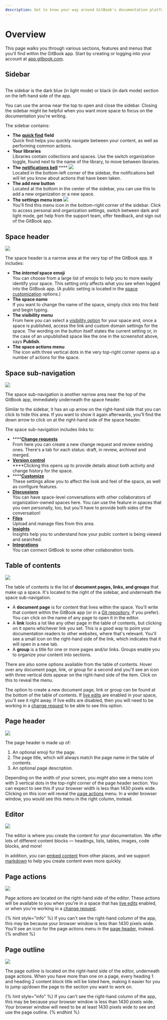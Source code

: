 ```yaml
---
description: Get to know your way around GitBook's documentation platform.
---
```


# Overview

This page walks you through various sections, features and menus that you'll find within the GitBook app. Start by creating or logging into your account at [app.gitbook.com](https://app.gitbook.com/).

## Sidebar

<figure><img src="../.gitbook/assets/sidebar-updated.png" alt=""><figcaption></figcaption></figure>

The sidebar is the dark blue (in light mode) or black (in dark mode) section on the left-hand side of the app.

You can use the arrow near the top to open and close the sidebar. Closing the sidebar might be helpful when you want more space to focus on the documentation you're writing.

The sidebar contains:

* **The** [**quick find**](../tour/quick-find.md) **field**\
  Quick find helps you quickly navigate between your content, as well as performing common actions.
* **Your libraries**\
  Libraries contain collections and spaces. Use the switch organization toggle, found next to the name of the library, to move between libraries.
* **The** [**notifications bell**](../tour/notifications.md) **** ![](../.gitbook/assets/notification.png)\
  Located in the bottom-left corner of the sidebar, the notifications bell will let you know about actions that have been taken.
* **The add new button**\
  Located at the bottom in the center of the sidebar, you can use this to add a new organization or a new space.
* **The settings menu icon** ![](../.gitbook/assets/settings.png)\
  You'll find this menu icon in the bottom-right corner of the sidebar. Click to access personal and organization settings, switch between dark and light mode, get help from the support team, offer feedback, and sign out of the GitBook app.

## Space header

![](../.gitbook/assets/space-header.png)

The space header is a narrow area at the very top of the GitBook app. It includes:

* **The **_**internal**_** space emoji**\
  You can choose from a large list of emojis to help you to more easily identify your space. This setting only affects what you see when logged into the GitBook app. (A public setting is located in the [space customization](../tour/customization/space-customization.md) options.)
* **The space name**\
  If you want to change the name of the space, simply click into this field and begin typing.
* **The visibility menu**\
  From here you can select a [visibility option](publishing/space-publishing.md) for your space and, once a space is published, access the link and custom domain settings for the space. The wording on the button itself states the current setting or, in the case of an unpublished space like the one in the screenshot above, says **Publish**.
* **The space actions menu**\
  The icon with three vertical dots in the very top-right corner opens up a number of actions for the space.

## Space sub-navigation

![](../.gitbook/assets/space-sub-navigation.png)

The space sub-navigation is another narrow area near the top of the GitBook app, immediately underneath the space header.

Similar to the sidebar, it has an up arrow on the right-hand side that you can click to hide this area. If you want to show it again afterwards, you'll find the down arrow to click on at the right-hand side of the space header.

The space sub-navigation includes links to:

* ****[**Change requests**](collaboration/change-requests.md)\
  From here you can create a new change request and review existing ones. There's a tab for each status: draft, in review, archived and merged.
* ****[**Version control**](../tour/activity-history.md)****\
  ****Clicking this opens up to provide details about both activity and change history for the space.
* ****[**Customize**](../tour/customization/space-customization.md)\
  These settings allow you to affect the look and feel of the space, as well as configure features.
* [**Discussions**](collaboration/comments-discussion.md)\
  You can have space-level conversations with other collaborators of organization-owned spaces here. You can use the feature in spaces that you own personally, too, but you'll have to provide both sides of the conversation!
* [**Files**](../tour/editor/blocks/insert-files....md)\
  Upload and manage files from this area.
* [**Insights**](../tour/insights.md)\
  Insights help you to understand how your public content is being viewed and searched.
* [**Integrations**](../advanced-guides/apps-and-integrations-platform/)\
  You can connect GitBook to some other collaboration tools.

## Table of contents

![](../.gitbook/assets/table-of-contents.png)

The table of contents is the list of **document pages, links, and groups** that make up a space. It's located to the right of the sidebar, and underneath the space sub-navigation.

* A **document page** is for content that lives within the space. You'll write that content within the GitBook app (or in a [Git repository](git-sync/), if you prefer). You can click on the name of any page to open it in the editor.
* A **link** looks a lot like any other page in the table of contents, but clicking on it opens whichever link you set. This is a good way to point your documentation readers to other websites, where that's relevant. You'll see a small icon on the right-hand side of the link, which indicates that it will open in a new tab.
* A **group** is a title for one or more pages and/or links. Groups enable you to organize your content into sections.

There are also some options available from the table of contents. Hover over any document page, link, or group for a second and you'll see an icon with three vertical dots appear on the right-hand side of the item. Click on this to reveal the menu.

The option to create a new document page, link or group can be found at the bottom of the table of contents. If [live edits](collaboration/live-edits.md) are enabled in your space, you'll see it right away. If live edits are disabled, then you will need to be working in a [change request](collaboration/change-requests.md) to be able to see this option.

## Page header

![](../.gitbook/assets/page-header.png)

The page header is made up of:

1. An optional emoji for the page.
2. The page title, which will always match the page name in the table of contents.
3. An optional page description.

Depending on the width of your screen, you _might_ also see a menu icon with 3 vertical dots in the top-right corner of the page header section. You can expect to see this if your browser width is less than 1430 pixels wide. Clicking on this icon will reveal the [page actions](overview.md#page-actions) menu. In a wider browser window, you would see this menu in the right column, instead.

## Editor

![](../.gitbook/assets/editor.png)

The editor is where you create the content for your documentation. We offer lots of different content blocks — headings, lists, tables, images, code blocks, and more!

In addition, you can [embed content](../tour/editor/blocks/embed-a-url....md) from other places, and we support [markdown](../tour/editor/markdown.md) to help you create content even more quickly.

## Page actions

![](../.gitbook/assets/page-actions.png)

Page actions are located on the right-hand side of the editor. These actions will be available to you when you're in a space that has [live edits](collaboration/live-edits.md) enabled, or when you're working in a [change request](collaboration/change-requests.md).

{% hint style="info" %}
If you can't see the right-hand column of the app, this may be because your browser window is less than 1430 pixels wide. You'll see an icon for the page actions menu in the [page header](overview.md#page-header), instead.
{% endhint %}

## Page outline

![](../.gitbook/assets/page-outline.png)

The page outline is located on the right-hand side of the editor, underneath page actions. When you have more than one on a page, every heading 1 and heading 2 content block title will be listed here, making it easier for you to jump up/down the page to the section you want to work on.

{% hint style="info" %}
If you can't see the right-hand column of the app, this may be because your browser window is less than 1430 pixels wide. Your browser window will need to be at least 1430 pixels wide to see and use the page outline.
{% endhint %}
